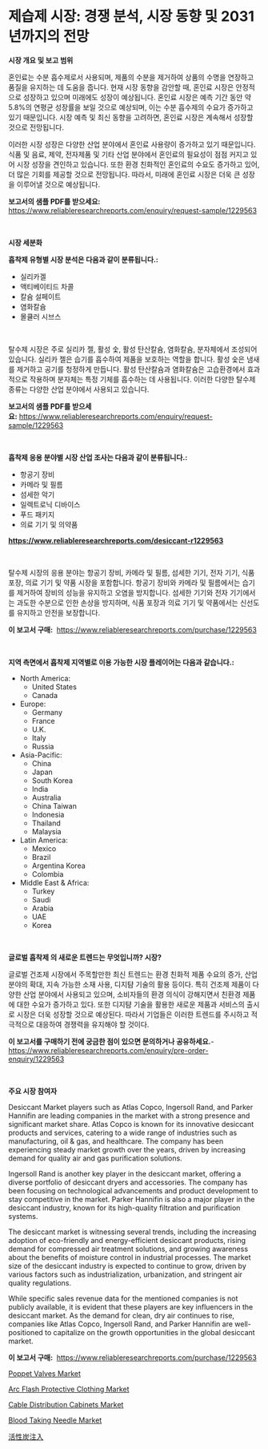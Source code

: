 <p><h1>제습제 시장: 경쟁 분석, 시장 동향 및 2031년까지의 전망</h1></p><p><strong>시장 개요 및 보고 범위</strong></p>
<p><p>혼인료는 수분 흡수제로서 사용되며, 제품의 수분을 제거하여 상품의 수명을 연장하고 품질을 유지하는 데 도움을 줍니다. 현재 시장 동향을 감안할 때, 혼인료 시장은 안정적으로 성장하고 있으며 미래에도 성장이 예상됩니다. 혼인료 시장은 예측 기간 동안 약 5.8%의 연평균 성장률을 보일 것으로 예상되며, 이는 수분 흡수제의 수요가 증가하고 있기 때문입니다. 시장 예측 및 최신 동향을 고려하면, 혼인료 시장은 계속해서 성장할 것으로 전망됩니다.</p><p>이러한 시장 성장은 다양한 산업 분야에서 혼인료 사용량이 증가하고 있기 때문입니다. 식품 및 음료, 제약, 전자제품 및 기타 산업 분야에서 혼인료의 필요성이 점점 커지고 있어 시장 성장을 견인하고 있습니다. 또한 환경 친화적인 혼인료의 수요도 증가하고 있어, 더 많은 기회를 제공할 것으로 전망됩니다. 따라서, 미래에 혼인료 시장은 더욱 큰 성장을 이루어낼 것으로 예상됩니다.</p></p>
<p><strong>보고서의 샘플 PDF를 받으세요:</strong> <a href="https://www.reliableresearchreports.com/enquiry/request-sample/1229563">https://www.reliableresearchreports.com/enquiry/request-sample/1229563</a></p>
<p>&nbsp;</p>
<p><strong>시장 세분화</strong></p>
<p><strong>흡착제 유형별 시장 분석은 다음과 같이 분류됩니다.:</strong></p>
<p><ul><li>실리카겔</li><li>액티베이티드 차콜</li><li>칼슘 설페이트</li><li>염화칼슘</li><li>몰큘러 시브스</li></ul></p>
<p>&nbsp;</p>
<p><p>탈수제 시장은 주로 실리카 젤, 활성 숯, 활성 탄산칼슘, 염화칼슘, 분자체에서 조성되어 있습니다. 실리카 젤은 습기를 흡수하여 제품을 보호하는 역할을 합니다. 활성 숯은 냄새를 제거하고 공기를 청정하게 만듭니다. 활성 탄산칼슘과 염화칼슘은 고습환경에서 효과적으로 작용하며 분자체는 특정 기체를 흡수하는 데 사용됩니다. 이러한 다양한 탈수제 종류는 다양한 산업 분야에서 사용되고 있습니다.</p></p>
<p><strong>보고서의 샘플 PDF를 받으세요:</strong>&nbsp;<a href="https://www.reliableresearchreports.com/enquiry/request-sample/1229563">https://www.reliableresearchreports.com/enquiry/request-sample/1229563</a></p>
<p>&nbsp;</p>
<p><strong> 흡착제 응용 분야별 시장 산업 조사는 다음과 같이 분류됩니다.:</strong></p>
<p><ul><li>항공기 장비</li><li>카메라 및 필름</li><li>섬세한 악기</li><li>일렉트로닉 디바이스</li><li>푸드 패키지</li><li>의료 기기 및 의약품</li></ul></p>
<p><strong><a href="https://www.reliableresearchreports.com/desiccant-r1229563">https://www.reliableresearchreports.com/desiccant-r1229563</a></strong></p>
<p>&nbsp;</p>
<p><p>탈수제 시장의 응용 분야는 항공기 장비, 카메라 및 필름, 섬세한 기기, 전자 기기, 식품 포장, 의료 기기 및 약품 시장을 포함합니다. 항공기 장비와 카메라 및 필름에서는 습기를 제거하여 장비의 성능을 유지하고 오염을 방지합니다. 섬세한 기기와 전자 기기에서는 과도한 수분으로 인한 손상을 방지하며, 식품 포장과 의료 기기 및 약품에서는 신선도를 유지하고 안전을 보장합니다.</p></p>
<p><strong>이 보고서 구매:</strong>&nbsp; <a href="https://www.reliableresearchreports.com/purchase/1229563">https://www.reliableresearchreports.com/purchase/1229563</a></p>
<p>&nbsp;</p>
<p><strong>지역 측면에서 흡착제 지역별로 이용 가능한 시장 플레이어는 다음과 같습니다.:</strong></p>
<p><ul>
    <li>
        North America:
        <ul>
            <li>United States</li>
            <li>Canada</li>
        </ul>
    </li>
    <li>
        Europe:
        <ul>
            <li>Germany</li>
            <li>France</li>
            <li>U.K.</li>
            <li>Italy</li>
            <li>Russia</li>
        </ul>
    </li>
    <li>
        Asia-Pacific:
        <ul>
            <li>China</li>
            <li>Japan</li>
            <li>South Korea</li>
            <li>India</li>
            <li>Australia</li>
            <li>China Taiwan</li>
            <li>Indonesia</li>
            <li>Thailand</li>
            <li>Malaysia</li>
        </ul>
    </li>
    <li>
        Latin America:
        <ul>
            <li>Mexico</li>
            <li>Brazil</li>
            <li>Argentina Korea</li>
            <li>Colombia</li>
        </ul>
    </li>
    <li>
        Middle East & Africa:
        <ul>
            <li>Turkey</li>
            <li>Saudi</li>
            <li>Arabia</li>
            <li>UAE</li>
            <li>Korea</li>
        </ul>
    </li>
    </ul></p>
<p>&nbsp;</p>
<p><strong>글로벌 흡착제 의 새로운 트렌드는 무엇입니까? 시장?</strong></p>
<p><p>글로벌 건조제 시장에서 주목할만한 최신 트렌드는 환경 친화적 제품 수요의 증가, 산업 분야의 확대, 지속 가능한 소재 사용, 디지턈 기술의 활용 등이다. 특히 건조제 제품이 다양한 산업 분야에서 사용되고 있으며, 소비자들의 환경 의식이 강해지면서 친환경 제품에 대한 수요가 증가하고 있다. 또한 디지턈 기술을 활용한 새로운 제품과 서비스의 출시로 시장은 더욱 성장할 것으로 예상된다. 따라서 기업들은 이러한 트렌드를 주시하고 적극적으로 대응하여 경쟁력을 유지해야 할 것이다.</p></p>
<p><strong>이 보고서를 구매하기 전에 궁금한 점이 있으면 문의하거나 공유하세요.</strong>- <a href="https://www.reliableresearchreports.com/enquiry/pre-order-enquiry/1229563">https://www.reliableresearchreports.com/enquiry/pre-order-enquiry/1229563</a></p>
<p>&nbsp;</p>
<p><strong>주요 시장 참여자</strong></p>
<p><p>Desiccant Market players such as Atlas Copco, Ingersoll Rand, and Parker Hannifin are leading companies in the market with a strong presence and significant market share. Atlas Copco is known for its innovative desiccant products and services, catering to a wide range of industries such as manufacturing, oil & gas, and healthcare. The company has been experiencing steady market growth over the years, driven by increasing demand for quality air and gas purification solutions.</p><p>Ingersoll Rand is another key player in the desiccant market, offering a diverse portfolio of desiccant dryers and accessories. The company has been focusing on technological advancements and product development to stay competitive in the market. Parker Hannifin is also a major player in the desiccant industry, known for its high-quality filtration and purification systems.</p><p>The desiccant market is witnessing several trends, including the increasing adoption of eco-friendly and energy-efficient desiccant products, rising demand for compressed air treatment solutions, and growing awareness about the benefits of moisture control in industrial processes. The market size of the desiccant industry is expected to continue to grow, driven by various factors such as industrialization, urbanization, and stringent air quality regulations.</p><p>While specific sales revenue data for the mentioned companies is not publicly available, it is evident that these players are key influencers in the desiccant market. As the demand for clean, dry air continues to rise, companies like Atlas Copco, Ingersoll Rand, and Parker Hannifin are well-positioned to capitalize on the growth opportunities in the global desiccant market.</p></p>
<p><strong>이 보고서 구매:</strong>&nbsp;&nbsp;<a href="https://www.reliableresearchreports.com/purchase/1229563">https://www.reliableresearchreports.com/purchase/1229563</a></p>
<p><p><a href="https://view.publitas.com/reportprime-1/decoding-poppet-valves-market-metrics-market-share-trends-and-growth-patterns/">Poppet Valves Market</a></p><p><a href="https://github.com/juniordelafrance/Market-Research-Report-List-3/blob/main/arc-flash-protective-clothing-market.md">Arc Flash Protective Clothing Market</a></p><p><a href="https://github.com/rahu1506/Market-Research-Report-List-4/blob/main/cable-distribution-cabinets-market.md">Cable Distribution Cabinets Market</a></p><p><a href="https://chivalrous-flock-a86.notion.site/Blood-Taking-Needle-Market-Focuses-on-Market-Share-Size-and-Projected-Forecast-Till-2031-061f51a152914ed6a335f31520b6f49d">Blood Taking Needle Market</a></p><p><a href="https://github.com/moulafa/Market-Research-Report-List-1/blob/main/950258231889.md">活性炭注入</a></p></p>